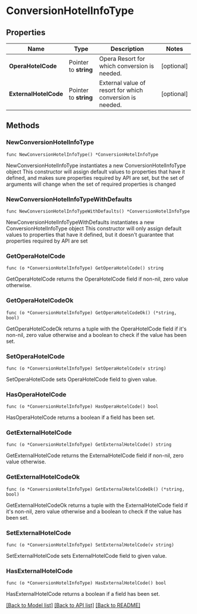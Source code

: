 # ConversionHotelInfoType

## Properties

Name | Type | Description | Notes
------------ | ------------- | ------------- | -------------
**OperaHotelCode** | Pointer to **string** | Opera Resort for which conversion is needed. | [optional] 
**ExternalHotelCode** | Pointer to **string** | External value of resort for which conversion is needed. | [optional] 

## Methods

### NewConversionHotelInfoType

`func NewConversionHotelInfoType() *ConversionHotelInfoType`

NewConversionHotelInfoType instantiates a new ConversionHotelInfoType object
This constructor will assign default values to properties that have it defined,
and makes sure properties required by API are set, but the set of arguments
will change when the set of required properties is changed

### NewConversionHotelInfoTypeWithDefaults

`func NewConversionHotelInfoTypeWithDefaults() *ConversionHotelInfoType`

NewConversionHotelInfoTypeWithDefaults instantiates a new ConversionHotelInfoType object
This constructor will only assign default values to properties that have it defined,
but it doesn't guarantee that properties required by API are set

### GetOperaHotelCode

`func (o *ConversionHotelInfoType) GetOperaHotelCode() string`

GetOperaHotelCode returns the OperaHotelCode field if non-nil, zero value otherwise.

### GetOperaHotelCodeOk

`func (o *ConversionHotelInfoType) GetOperaHotelCodeOk() (*string, bool)`

GetOperaHotelCodeOk returns a tuple with the OperaHotelCode field if it's non-nil, zero value otherwise
and a boolean to check if the value has been set.

### SetOperaHotelCode

`func (o *ConversionHotelInfoType) SetOperaHotelCode(v string)`

SetOperaHotelCode sets OperaHotelCode field to given value.

### HasOperaHotelCode

`func (o *ConversionHotelInfoType) HasOperaHotelCode() bool`

HasOperaHotelCode returns a boolean if a field has been set.

### GetExternalHotelCode

`func (o *ConversionHotelInfoType) GetExternalHotelCode() string`

GetExternalHotelCode returns the ExternalHotelCode field if non-nil, zero value otherwise.

### GetExternalHotelCodeOk

`func (o *ConversionHotelInfoType) GetExternalHotelCodeOk() (*string, bool)`

GetExternalHotelCodeOk returns a tuple with the ExternalHotelCode field if it's non-nil, zero value otherwise
and a boolean to check if the value has been set.

### SetExternalHotelCode

`func (o *ConversionHotelInfoType) SetExternalHotelCode(v string)`

SetExternalHotelCode sets ExternalHotelCode field to given value.

### HasExternalHotelCode

`func (o *ConversionHotelInfoType) HasExternalHotelCode() bool`

HasExternalHotelCode returns a boolean if a field has been set.


[[Back to Model list]](../README.md#documentation-for-models) [[Back to API list]](../README.md#documentation-for-api-endpoints) [[Back to README]](../README.md)


